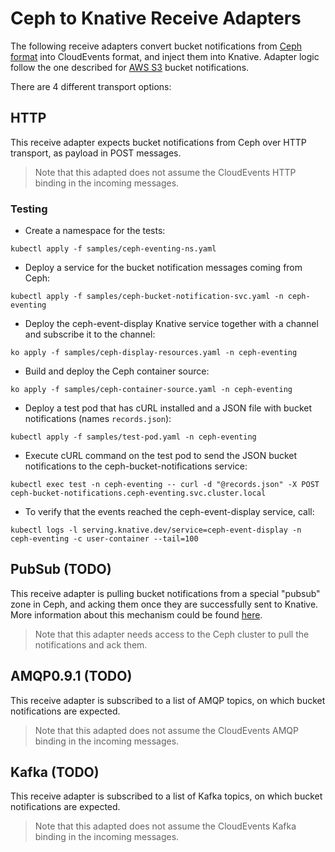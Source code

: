 # Ceph to Knative Receive Adapters

The following receive adapters convert bucket notifications from
[Ceph format](https://docs.ceph.com/docs/master/radosgw/notifications/#events)
into CloudEvents format, and inject them into Knative. Adapter logic follow the
one described for
[AWS S3](https://github.com/cloudevents/spec/blob/master/adapters/aws-s3.md)
bucket notifications.

There are 4 different transport options:

## HTTP

This receive adapter expects bucket notifications from Ceph over HTTP transport,
as payload in POST messages.

> Note that this adapted does not assume the CloudEvents HTTP binding in the
> incoming messages.

### Testing

- Create a namespace for the tests:

```
kubectl apply -f samples/ceph-eventing-ns.yaml
```

- Deploy a service for the bucket notification messages coming from Ceph:

```
kubectl apply -f samples/ceph-bucket-notification-svc.yaml -n ceph-eventing
```

- Deploy the ceph-event-display Knative service together with a channel and
  subscribe it to the channel:

```
ko apply -f samples/ceph-display-resources.yaml -n ceph-eventing
```

- Build and deploy the Ceph container source:

```
ko apply -f samples/ceph-container-source.yaml -n ceph-eventing
```

- Deploy a test pod that has cURL installed and a JSON file with bucket
  notifications (names `records.json`):

```
kubectl apply -f samples/test-pod.yaml -n ceph-eventing
```

- Execute cURL command on the test pod to send the JSON bucket notifications to
  the ceph-bucket-notifications service:

```
kubectl exec test -n ceph-eventing -- curl -d "@records.json" -X POST ceph-bucket-notifications.ceph-eventing.svc.cluster.local
```

- To verify that the events reached the ceph-event-display service, call:

```
kubectl logs -l serving.knative.dev/service=ceph-event-display -n ceph-eventing -c user-container --tail=100
```

## PubSub (TODO)

This receive adapter is pulling bucket notifications from a special "pubsub"
zone in Ceph, and acking them once they are successfully sent to Knative. More
information about this mechanism could be found
[here](https://docs.ceph.com/docs/master/radosgw/pubsub-module/).

> Note that this adapter needs access to the Ceph cluster to pull the
> notifications and ack them.

## AMQP0.9.1 (TODO)

This receive adapter is subscribed to a list of AMQP topics, on which bucket
notifications are expected.

> Note that this adapted does not assume the CloudEvents AMQP binding in the
> incoming messages.

## Kafka (TODO)

This receive adapter is subscribed to a list of Kafka topics, on which bucket
notifications are expected.

> Note that this adapted does not assume the CloudEvents Kafka binding in the
> incoming messages.
